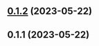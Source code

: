 ## [0.1.2](https://github.com/brillout/fake-pkg/compare/v0.1.1...v0.1.2) (2023-05-22)



## 0.1.1 (2023-05-22)



